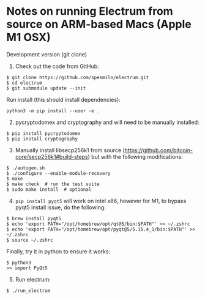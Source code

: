 # Notes on running Electrum from source on ARM-based Macs (Apple M1 OSX)

Development version (git clone)

1. Check out the code from GitHub:

```
$ git clone https://github.com/spesmilo/electrum.git
$ cd electrum
$ git submodule update --init
```

Run install (this should install dependencies):
```
python3 -m pip install --user -e .
```

2. pycryptodomex and cryptography and will need to be manually installed:

```
$ pip install pycryptodomex
$ pip install cryptography
```

3. Manually install libsecp256k1 from source (https://github.com/bitcoin-core/secp256k1#build-steps) but with the following modifications: 

```
$ ./autogen.sh
$ ./configure --enable-module-recovery
$ make
$ make check  # run the test suite
$ sudo make install  # optional
```

4. `pip install pyqt5` will work on intel x86, however for M1, to bypass pyqt5 install issue, do the following:

```
$ brew install pyqt5
$ echo 'export PATH="/opt/homebrew/opt/qt@5/bin:$PATH"' >> ~/.zshrc
$ echo 'export PATH="/opt/homebrew/opt/pyqt@5/5.15.4_1/bin:$PATH"' >> ~/.zshrc
$ source ~/.zshrc
```

Finally, try it in python to ensure it works: 

```
$ python3
>> import PyQt5
```

5. Run electrum: 

```
$ ./run_electrum
```

